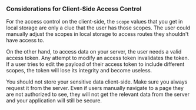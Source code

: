 ### Considerations for Client-Side Access Control

For the access control on the client-side, the `scope` values that you get in local storage are only a clue that the user has those scopes. The user could manually adjust the scopes in local storage to access routes they shouldn't have access to. 

On the other hand, to access data on your server, the user needs a valid access token. Any attempt to modify an access token invalidates the token. If a user tries to edit the payload of their access token to include different scopes, the token will lose its integrity and become useless.

You should not store your sensitive data client-side. Make sure you always request it from the server. Even if users manually navigate to a page they are not authorized to see, they will not get the relevant data from the server and your application will still be secure.